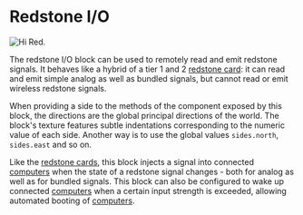 # Redstone I/O

![Hi Red.](oredict:opencomputers:redstone)

The redstone I/O block can be used to remotely read and emit redstone signals. It behaves like a hybrid of a tier 1 and 2 [redstone card](../item/redstoneCard1.md): it can read and emit simple analog as well as bundled signals, but cannot read or emit wireless redstone signals.

When providing a side to the methods of the component exposed by this block, the directions are the global principal directions of the world. The block's texture features subtle indentations corresponding to the numeric value of each side. Another way is to use the global values `sides.north`, `sides.east` and so on.

Like the [redstone cards](../item/redstoneCard1.md), this block injects a signal into connected [computers](../general/computer.md) when the state of a redstone signal changes - both for analog as well as for bundled signals. This block can also be configured to wake up connected [computers](../general/computer.md) when a certain input strength is exceeded, allowing automated booting of [computers](../general/computer.md).
